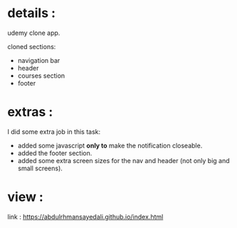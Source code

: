 # details :

udemy clone app.

cloned sections:

- navigation bar
- header
- courses section
- footer

# extras :

I did some extra job in this task:

- added some javascript <b>only to</b> make the notification closeable.
- added the footer section.
- added some extra screen sizes for the nav and header (not only big and small screens).

# view :

link : https://abdulrhmansayedali.github.io/index.html
